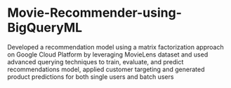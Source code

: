 # Movie-Recommender-using-BigQueryML
Developed a recommendation model using a matrix factorization approach on Google Cloud Platform by leveraging MovieLens dataset and used advanced querying techniques to train, evaluate, and predict recommendations model, applied customer targeting and generated product predictions for both single users and batch users 
